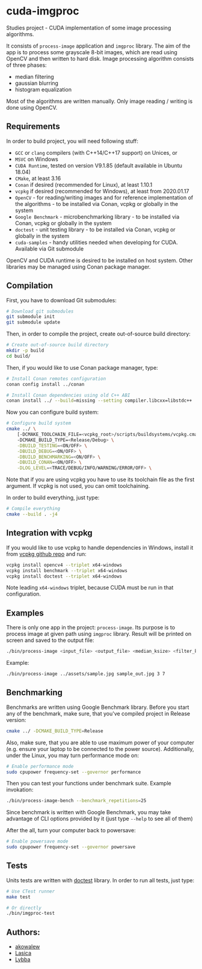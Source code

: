 # cuda-imgproc

Studies project - CUDA implementation of some image processing algorithms.

It consists of `process-image` application and `imgproc` library. The aim of the app is to process some grayscale 8-bit images, which are read using OpenCV and then written to hard disk. 
Image processing algorithm consists of three phases:
 - median filtering
 - gaussian blurring
 - histogram equalization

Most of the algorithms are written manually. Only image reading / writing is done using OpenCV. 

## Requirements

In order to build project, you will need following stuff:
 - `GCC` or `clang` compilers (with C++14/C++17 support) on Unices, or
 - `MSVC` on Windows
 - `CUDA Runtime`, tested on version V9.1.85 (default available in Ubuntu 18.04)
 - `CMake`, at least 3.16
 - `Conan` if desired (recommended for Linux), at least 1.10.1
 - `vcpkg` if desired (recommended for Windows), at least from 2020.01.17
 - `OpenCV` - for reading/writing images and for reference implementation of the algorithms - to be installed via Conan, vcpkg or globally in the system
 - `Google Benchmark` - microbenchmarking library - to be installed via Conan, vcpkg or globally in the system
 - `doctest` - unit testing library - to be installed via Conan, vcpkg or globally in the system
 - `cuda-samples` - handy utilities needed when developing for CUDA. Available via Git submodule

OpenCV and CUDA runtime is desired to be installed on host system. Other libraries may be managed using Conan package manager. 

## Compilation

First, you have to download Git submodules:

```sh
# Download git submodules
git submodule init
git submodule update
```

Then, in order to compile the project, create out-of-source build directory:

```sh
# Create out-of-source build directory
mkdir -p build
cd build/
```

Then, if you would like to use Conan package manager, type:

```sh
# Install Conan remotes configuration
conan config install ../conan

# Install Conan dependencies using old C++ ABI
conan install ../ --build=missing --setting compiler.libcxx=libstdc++
```

Now you can configure build system:

```sh
# Configure build system
cmake ../ \
    [-DCMAKE_TOOLCHAIN_FILE=<vcpkg_root>/scripts/buildsystems/vcpkg.cmake \] 
    -DCMAKE_BUILD_TYPE=<Release/Debug> \
    -DBUILD_TESTING=<ON/OFF> \
    -DBUILD_DEBUG=<ON/OFF> \
    -DBUILD_BENCHMARKING=<ON/OFF> \
    -DBUILD_CONAN=<ON/OFF> \
    -DLOG_LEVEL=<TRACE/DEBUG/INFO/WARNING/ERROR/OFF> \
```

Note that if you are using vcpkg you have to use its toolchain file as the first argument. If vcpkg is not used, you can omit toolchaining.

In order to build everything, just type:

```sh
# Compile everything
cmake --build . -j4
```

## Integration with vcpkg

If you would like to use vcpkg to handle dependencies in Windows, install it from [vcpkg github repo](https://github.com/microsoft/vcpkg) and run:

```sh
vcpkg install opencv4 --triplet x64-windows
vcpkg install benchmark --triplet x64-windows
vcpkg install doctest --triplet x64-windows
```

Note leading `x64-windows` triplet, because CUDA must be run in that configuration.

## Examples

There is only one app in the project: `process-image`. Its purpose is to process image at given path using `imgproc` library. Result will be printed on screen and saved to the output file:

```sh
./bin/process-image <input_file> <output_file> <median_ksize> <filter_kize>
```

Example: 

```sh
./bin/process-image ../assets/sample.jpg sample_out.jpg 3 7
```

## Benchmarking

Benchmarks are written using Google Benchmark library. Before you start any of the benchmark, make sure, that you've compiled project in Release version:

```sh
cmake ../ -DCMAKE_BUILD_TYPE=Release
```

Also, make sure, that you are able to use maximum power of your computer (e.g. ensure your laptop to be connected to the power source). Additionally, under the Linux, you may turn performance mode on:

```sh
# Enable performance mode
sudo cpupower frequency-set --governor performance
```

Then you can test your functions under benchmark suite. Example invokation:

```sh
./bin/process-image-bench --benchmark_repetitions=25
```

Since benchmark is written with Google Benchmark, you may take advantage of CLI options provided by it (just type `--help` to see all of them)

After the all, turn your computer back to powersave:

```sh
# Enable powersave mode
sudo cpupower frequency-set --governor powersave
```

## Tests

Units tests are written with [doctest](https://github.com/onqtam/doctest) library. In order to run all tests, just type:

```sh
# Use CTest runner
make test

# Or directly
./bin/imgproc-test
```

## Authors:

- [akowalew](https://github.com/akowalew)
- [Lasica](https://github.com/Lasica)
- [Lybba](https://github.com/lybba)
